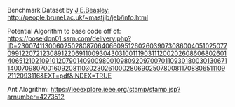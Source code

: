 Benchmark Dataset by <a href='http://people.brunel.ac.uk/~mastjjb/jeb/jeb.html' target='_blank'>J.E.Beasley: http://people.brunel.ac.uk/~mastjjb/jeb/info.html

Potential Algorithm to base code off of:  https://poseidon01.ssrn.com/delivery.php?ID=230074113006025028087064066095126026039073086004051025077099122072123089122069110093043031001119031112002026086068026014065121021091012079014090098001098092097007011093018003013067114007098070016092081103023026100028069025078008117088065111092112093116&EXT=pdf&INDEX=TRUE


Ant Alogrithm: https://ieeexplore.ieee.org/stamp/stamp.jsp?arnumber=4273512
